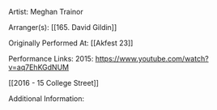 Artist: Meghan Trainor

  

Arranger(s): [[165. David Gildin]]

  

Originally Performed At: [[Akfest 23]]

  

Performance Links:
2015: https://www.youtube.com/watch?v=aq7EhKGdNUM

[[2016 - 15 College Street]]

Additional Information: